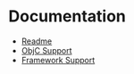 # Documentation

- [Readme](../README.md)
- [ObjC Support](./ObjCSupport.md)
- [Framework Support](./FrameworkSupport.md)
